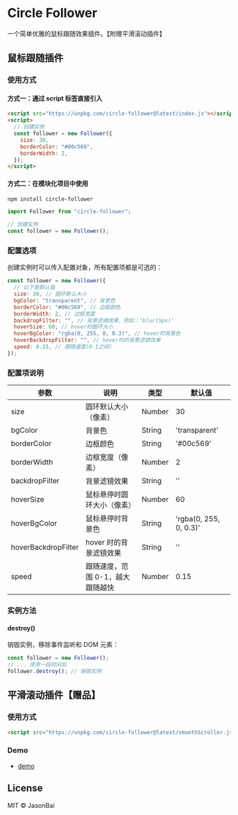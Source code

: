 # Circle Follower

一个简单优雅的鼠标跟随效果插件。【附赠平滑滚动插件】

## 鼠标跟随插件

### 使用方式

#### 方式一：通过 script 标签直接引入

```html
<script src="https://unpkg.com/circle-follower@latest/index.js"></script>
<script>
  // 创建实例
  const follower = new Follower({
    size: 30,
    borderColor: "#00c569",
    borderWidth: 2,
  });
</script>
```

#### 方式二：在模块化项目中使用

```bash
npm install circle-follower
```

```javascript
import Follower from "circle-follower";

// 创建实例
const follower = new Follower();
```

### 配置选项

创建实例时可以传入配置对象，所有配置项都是可选的：

```javascript
const follower = new Follower({
  // 以下是默认值
  size: 30, // 圆环默认大小
  bgColor: "transparent", // 背景色
  borderColor: "#00c569", // 边框颜色
  borderWidth: 2, // 边框宽度
  backdropFilter: "", // 背景滤镜效果，例如：'blur(5px)'
  hoverSize: 60, // hover时圆环大小
  hoverBgColor: "rgba(0, 255, 0, 0.3)", // hover时背景色
  hoverBackdropFilter: "", // hover时的背景滤镜效果
  speed: 0.15, // 跟随速度(0-1之间)
});
```

### 配置项说明

| 参数                | 说明                             | 类型   | 默认值                 |
| ------------------- | -------------------------------- | ------ | ---------------------- |
| size                | 圆环默认大小（像素）             | Number | 30                     |
| bgColor             | 背景色                           | String | 'transparent'          |
| borderColor         | 边框颜色                         | String | '#00c569'              |
| borderWidth         | 边框宽度（像素）                 | Number | 2                      |
| backdropFilter      | 背景滤镜效果                     | String | ''                     |
| hoverSize           | 鼠标悬停时圆环大小（像素）       | Number | 60                     |
| hoverBgColor        | 鼠标悬停时背景色                 | String | 'rgba(0, 255, 0, 0.3)' |
| hoverBackdropFilter | hover 时的背景滤镜效果           | String | ''                     |
| speed               | 跟随速度，范围 0-1，越大跟随越快 | Number | 0.15                   |

### 实例方法

#### destroy()

销毁实例，移除事件监听和 DOM 元素：

```javascript
const follower = new Follower();
// ... 使用一段时间后
follower.destroy(); // 销毁实例
```

## 平滑滚动插件【赠品】

### 使用方式

```html
<script src="https://unpkg.com/circle-follower@latest/smoothScroller.js"></script>
```

### Demo

- [demo](https://jasonbai008.github.io/circle-follower/test.html)

## License

MIT © JasonBai
